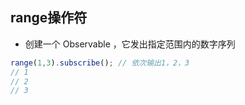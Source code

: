 ## range操作符
- 创建一个 Observable ，它发出指定范围内的数字序列
```js
range(1,3).subscribe(); // 依次输出1，2，3
// 1
// 2
// 3
```